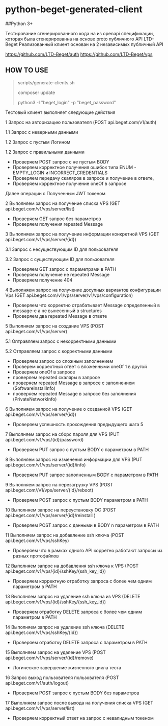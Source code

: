 # python-beget-generated-client
##Python 3+

Тестирование сгенерированного кода на из openapi спецификации, которая была сгенерированна на основе proto публичного API LTD-Beget 
Реализованный клиент основан на 2 независимых публичный API

https://github.com/LTD-Beget/auth
https://github.com/LTD-Beget/vps

## HOW TO USE
> scripts/generate-clients.sh
>
> composer update
> 
> python3 -l "beget_login" -p "beget_password"


Тестовый клиент выполняет следующие действия

1 Запрос на авторизацию пользователя (POST api.beget.com/v1/auth)

1.1 Запрос с неверными данными

1.2 Запрос с пустым Логином

1.2 Запрос с правильными данными

- Проверяем POST запрос с не пустым BODY
- Проверяем корректное получения ошибок типа ENUM - EMPTY_LOGIN и INCORRECT_CREDENTIALS
- Проверяем передачу скаляров в запросе и получение в ответе,
- Проверяем корректное получение oneOf в запросе

Далее операции с Полученным JWT токеном

2 Выполняем запрос на получение списка VPS (GET api.beget.com/v1/vps/server/list)
- Проверяем GET запрос без параметров
- Проверяем получения repeated Message

3 Выполняем запрос на получение информации конкретной VPS (GET api.beget.com/v1/vps/server/{id})

3.1 Запрос с несуществующим ID для пользователя

3.2 Запрос с существующим ID для пользователя

- Проверяем GET запрос с параметрами в PATH
- Проверяем получение не repeated Message
- Проверяем получение 404


4 Выполняем запрос на получение досупных вариантов конфигурации Vps (GET api.beget.com/v1/vps/server/v1/vps/configuration)
- Проверяем что корректно отрабатывает Message определенный в message-е а не вынесенный в structures
- Проверяем два repeated Message в ответе

5 Выполняем запрос на создание VPS (POST api.beget.com/v1/vps/server)

5.1 Оптравляем запрос с некорректными данными

5.2 Отправляем запрос с корректными данными

- Проверяем запрос со сложным заполнением
- Проверем корректный ответ с вложенными oneOf 1 в другой
- Проверяем oneOf в запросе
- проверяем repeated скаляры в запросе
- проверяем repeated Message в запросе с заполнением (SoftwareInstallInfo)
- проверяем repeated Message в запросе без заполнения (PrivateNetworkInfo)

6 Выполняем запрос на получение о созданной VPS (GET api.beget.com/v1/vps/server/{id})
- Проверяем успешность прохождения предыдущего шага 5

7 Выполняем запрос на сборс пароля для VPS (PUT api.beget.com/v1/vps/{id}/password)
- Проверяем PUT запрос c пустым BODY с параметром в PATH

8 Выполняем запрос на изменения информации для VPS (PUT api.beget.com/v1/vps/server/{id}/info)
- Проверяем PUT запрос заполненным BODY c параметром в PATH

9 Выполняем запрос на перезагрузку VPS (POST api.beget.com//v1/vps/server/{id}/reboot)
- Проверяем POST запрос с пустым BODY параметром в PATH

10 Выполняем запрос на переустановку OC (POST api.beget.com/v1/vps/server/{id}/reinstall )
- Проверяем POST запрос с данными в BODY n параметром в PATH

11 Выполняем запрос на добавление  ssh ключа (POST api.beget.com/v1/vps/sshKey)
- Проверяем что в рамках одного API корретно работают запросы из разных протофайлов

12 Выполняем запрос на добавления ssh ключа к VPS (POST api.beget.com/v1/vps/{id}/sshKey/{ssh_key_id})
- Проверяем корректную отработку запроса с более чем одним параметром в PATH

13 Выполняем запрос на удаление ssh ключа из VPS (DELETE api.beget.com/v1/vps/{id}/sshKey/{ssh_key_id})
- Проверяем отработку DELETE запроса с более чем одним параметром в PATH

14 Выполняем запрос на удаление ssh ключа (DELETE api.beget.com/v1/vps/sshKey/{id})
- Проверяем отработку DELETE запроса с параметром в PATH

15 Выполняем запрос на удаление VPS (POST api.beget.com/v1/vps/server/{id}/remove)
- Логическое завершение жизненного цикла теста

16 Запрос выход пользователя пользователя (POST api.beget.com/v1/auth/logout)
- Проверяем POST запрос с пустым BODY без параметров

17 Выполняем запрос после выхода на получения списка VPS (GET api.beget.com/v1/vps/server/list)
- Проверяем корректный ответ на запрос с невалидным токеном